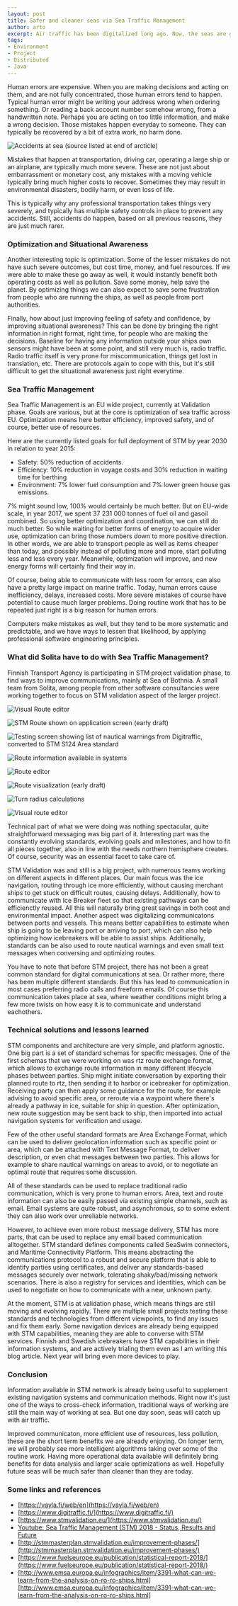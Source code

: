 ```yaml
---
layout: post
title: Safer and cleaner seas via Sea Traffic Management
author: arto
excerpt: Air traffic has been digitalized long ago. Now, the seas are going same route as well. Future holds much safer and cleaner marine traffic for all of us. 
tags:
- Environment
- Project
- Distributed
- Java
---
```


Human errors are expensive. When you are making decisions and acting on them, and are not fully concentrated, those human errors tend to happen. Typical human error might be writing your address wrong when ordering something. Or reading a back account number somehow wrong, from a handwritten note. Perhaps you are acting on too little information, and make a wrong decision. Those mistakes happen everyday to someone. They can typically be recovered by a bit of extra work, no harm done.

![Accidents at sea (source listed at end of arcticle)](/img/safer-and-cleaner-seas/marine_casualty_information.png)

Mistakes that happen at transportation, driving car, operating a large ship or an airplane, are typically much more severe. These are not just about embarrassment or monetary cost, any mistakes with a moving vehicle typically bring much higher costs to recover. Sometimes they may result in environmental disasters, bodily harm, or even loss of life.

This is typically why any professional transportation takes things very severely, and typically has multiple safety controls in place to prevent any accidents. Still, accidents do happen, based on all previous reasons, they are just much rarer.

### Optimization and Situational Awareness

Another interesting topic is optimization. Some of the lesser mistakes do not have such severe outcomes, but cost time, money, and fuel resources. If we were able to make these go away as well, it would instantly benefit both operating costs as well as pollution. Save some money, help save the planet. By optimizing things we can also expect to save some frustration from people who are running the ships, as well as people from port authorities.

Finally, how about just improving feeling of safety and confidence, by improving situational awareness? This can be done by bringing the right information in right format, right time, for people who are making the decisions. Baseline for having any information outside your ships own sensors might have been at some point, and still very much is, radio traffic. Radio traffic itself is very prone for miscommunication, things get lost in translation, etc. There are protocols again to cope with this, but it's still difficult to get the situational awareness just right everytime.

### Sea Traffic Management

Sea Traffic Management is an EU wide project, currently at Validation phase. Goals are various, but at the core is optimization of sea traffic across EU. Optimization means here better efficiency, improved safety, and of course, better use of resources. 

Here are the currently listed goals for full deployment of STM by year 2030 in relation to year 2015:
- Safety: 50% reduction of accidents.
- Efficiency: 10% reduction in voyage costs and 30% reduction in waiting time for berthing
- Environment: 7% lower fuel consumption and 7% lower green house gas emissions.

7% might sound low, 100% would certainly be much better. But on EU-wide scale, in year 2017, we spent 37 231 000 tonnes of fuel oil and gasoil combined. So using better optimization and coordination, we can still do much better. So while waiting for better forms of energy to acquire wider use, optimization can bring those numbers down to more positive direction. In other words, we are able to transport people as well as items cheaper than today, and possibly instead of polluting more and more, start polluting less and less every year. Meanwhile, optimization will improve, and new energy forms will certainly find their way in.

Of course, being able to communicate with less room for errors, can also have a pretty large impact on marine traffic. Today, human errors cause inefficiency, delays, increased costs. More severe mistakes of course have potential to cause much larger problems. Doing routine work that has to be repeated just right is a big reason for human errors.

Computers make mistakes as well, but they tend to be more systematic and predictable, and we have ways to lessen that likelihood, by applying professional software engineering principles.

### What did Solita have to do with Sea Traffic Management?

Finnish Transport Agency is participating in STM project validation phase, to find ways to improve communications, mainly at Sea of Bothnia. A small team from Solita, among people from other software consultancies were working together to focus on STM validation aspect of the larger project.

![Visual Route editor](/img/safer-and-cleaner-seas/complex_route_editing.png)

![STM Route shown on application screen (early draft)](/img/safer-and-cleaner-seas/complex_route_visualization.png)

![Testing screen showing list of nautical warnings from Digitraffic, converted to STM S124 Area standard](/img/safer-and-cleaner-seas/nautical_warnings_test_screen.png)

![Route information available in systems](/img/safer-and-cleaner-seas/route_and_vessel_popup.png)

![Route editor](/img/safer-and-cleaner-seas/route_editing.png)

![Route visualization (early draft)](/img/safer-and-cleaner-seas/route_visualization.png)

![Turn radius calculations](/img/safer-and-cleaner-seas/turn_radius.png)

![Visual route editor](/img/safer-and-cleaner-seas/visual_route_editor.png)

Technical part of what we were doing was nothing spectacular, quite straightforward messaging was big part of it. Interesting part was the constantly evolving standards, evolving goals and milestones, and how to fit all pieces together, also in line with the needs northern hemisphere creates. Of course, security was an essential facet to take care of.

STM Validation was and still is a big project, with numerous teams working on different aspects in different places. Our main focus was the ice navigation, routing through ice more efficiently, without causing merchant ships to get stuck on difficult routes, causing delays. Additionally, how to communicate with Ice Breaker fleet so that existing pathways can be efficienctly reused. All this will naturally bring great savings in both cost and environmental impact. Another aspect was digitalizing communicatons between ports and vessels. This means better capabilities to estimate when ship is going to be leaving port or arriving to port, which can also help optimizing how icebreakers will be able to assist ships. Additionally, standards can be also used to route nautical warnings and even small text messages when conversing and optimizing routes.

You have to note that before STM project, there has not been a great common standard for digital communications at sea. Or rather more, there has been multiple different standards. But this has lead to communication in most cases preferring radio calls and freeform emails. Of course this communication takes place at sea, where weather conditions might bring a few more twists on how easy it is to communicate and understand eachothers.

### Technical solutions and lessons learned

STM components and architecture are very simple, and platform agnostic. One big part is a set of standard schemas for specific messages. One of the first  schemas that we were working on was rtz route exchange format, which allows to exchange route information in many different lifecycle phases between parties. Ship might initiate conversation by exporting their planned route to rtz, then sending it to harbor or icebreaker for optimization. Receiving party can then apply some guidance for the route, for example advising to avoid specific area, or reroute via a waypoint where there's already a pathway in ice, suitable for ship in question. After optimization, new route suggestion may be sent back to ship, then imported into actual navigation systems for verification and usage.

Few of the other useful standard formats are Area Exchange Format, which can be used to deliver geolocation information such as specific point or area, which can be attached with Text Message Format, to deliver description, or even chat messages between two parties. This allows for example to share nautical warnings on areas to avoid, or to negotiate an optimal route that requires some discussion. 

All of these standards can be used to replace traditional radio communication, which is very prone to human errors. Area, text and route information can also be easily passed via existing simple channels, such as email. Email systems are quite robust, and asynchronous, so to some extent they can also work over unreliable networks. 

However, to achieve even more robust message delivery, STM has more parts, that can be used to replace any email based communication alltogether. STM standard defines components called SeaSwim connectors, and Maritime Connectivity Platform. This means abstracting the communications protocol to a robust and secure platform that is able to identify parties using certificates, and deliver any standards-based messages securely over network, tolerating shaky/bad/missing network scenarios. There is also a registry for services and identities, which can be used to negotiate on how to communicate with a new, unknown party. 

At the moment, STM is at validation phase, which means things are still moving and evolving rapidly. There are multiple small projects testing these standards and technologies from different viewpoints, to find any issues and fix them early. Some navigation devices are already being equipped with STM capabilities, meaning they are able to converse with STM services. Finnish and Swedish icebreakers have STM capabilities in their information systems, and are actively trialing them even as I am writing this blog article. Next year will bring even more devices to play. 

### Conclusion

Information available in STM network is already being useful to supplement existing navigation systems and communication methods. Right now it's just one of the ways to cross-check information, traditional ways of working are still the main way of working at sea. But one day soon, seas will catch up with air traffic.

Improved communicaton, more efficient use of resources, less pollution, these are the short term benefits we are already enjoying. On longer term, we will probably see more intelligent algorithms taking over some of the routine work. Having more operational data available will definitely bring benefits for data analysis and larger scale optimizations as well. Hopefully future seas will be much safer than cleaner than they are today.


### Some links and references

- [https://vayla.fi/web/en](https://vayla.fi/web/en)
- [https://www.digitraffic.fi/](https://www.digitraffic.fi/)
- [https://www.stmvalidation.eu/](https://www.stmvalidation.eu/)
- [Youtube: Sea Traffic Management (STM) 2018 - Status, Results and Future](https://www.youtube.com/watch?v=vutEjuR4r6c)
- [http://stmmasterplan.stmvalidation.eu/improvement-phases/](http://stmmasterplan.stmvalidation.eu/improvement-phases/)
- [https://www.fuelseurope.eu/publication/statistical-report-2018/](https://www.fuelseurope.eu/publication/statistical-report-2018/)
- [http://www.emsa.europa.eu/infographics/item/3391-what-can-we-learn-from-the-analysis-on-ro-ro-ships.html][http://www.emsa.europa.eu/infographics/item/3391-what-can-we-learn-from-the-analysis-on-ro-ro-ships.html]


